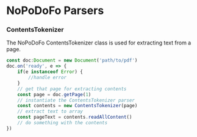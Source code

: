 # NoPoDoFo Parsers


### ContentsTokenizer

The NoPoDoFo ContentsTokenizer class is used for extracting text from a page. 
```typescript
const doc:Document = new Document('path/to/pdf')
doc.on('ready', e => {
    if(e instanceof Error) {
        //handle error
    }
    // get that page for extracting contents
    const page = doc.getPage(1)
    // instantiate the ContentsTokenizer parser
    const contents = new ContentsTokenizer(page)
    // extract text to array
    const pageText = contents.readAllContent()
    // do something with the contents
})
```
